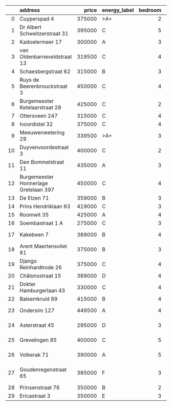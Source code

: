 |    | address                               |   price | energy_label   |   bedroom | city                   |   house_age |   house_id |
|---:|:--------------------------------------|--------:|:---------------|----------:|:-----------------------|------------:|-----------:|
|  0 | Cuyperspad 4                          |  375000 | >A+            |         2 | nootdorp               |          21 |   43489041 |
|  1 | Dr Albert Schweitzerstraat 31         |  395000 | C              |         5 | bergambacht            |          52 |   43481748 |
|  2 | Kadoelermeer 17                       |  300000 | A              |         3 | rotterdam              |          38 |   43480430 |
|  3 | van Oldenbarneveldstraat 13           |  319500 | C              |         4 | nieuw-beijerland       |          56 |   43481306 |
|  4 | Schaesbergstraat 62                   |  315000 | B              |         3 | rotterdam              |          37 |   43480704 |
|  5 | Ruys de Beerenbrouckstraat 3          |  450000 | C              |         4 | naaldwijk              |          38 |   43481263 |
|  6 | Burgemeester Ketelaarstraat 28        |  425000 | C              |         2 | warmond                |          89 |   43480741 |
|  7 | Ottersveen 247                        |  315000 | C              |         4 | spijkenisse            |          51 |   43481345 |
|  8 | Ivoordistel 32                        |  375000 | C              |         4 | rotterdam              |          51 |   43482527 |
|  9 | Meeuwenwetering 29                    |  339500 | >A+            |         3 | hoogvliet-rotterdam    |          70 |   43480391 |
| 10 | Duyvenvoordestraat 3                  |  400000 | C              |         2 | monster                |          54 |   43483855 |
| 11 | Den Bommelstraat 11                   |  435000 | A              |         3 | zoetermeer             |          22 |   43488306 |
| 12 | Burgemeester Honnerlage Gretelaan 397 |  450000 | C              |         4 | schiedam               |          35 |   43481836 |
| 13 | De Elzen 71                           |  359000 | B              |         3 | lekkerkerk             |          43 |   43482776 |
| 14 | Prins Hendriklaan 63                  |  419000 | C              |         3 | vlaardingen            |          86 |   43481187 |
| 15 | Roomwit 35                            |  425000 | A              |         4 | zoetermeer             |          35 |   43480307 |
| 16 | Soembastraat 1 A                      |  275000 | C              |         3 | dordrecht              |          84 |   43483977 |
| 17 | Kakebeen 7                            |  389000 | B              |         4 | krimpen-aan-de-lek     |          41 |   43489564 |
| 18 | Arent Maertensvliet 81                |  375000 | B              |         3 | barendrecht            |          37 |   43480290 |
| 19 | Django Reinhardtrode 26               |  375000 | C              |         4 | zoetermeer             |          45 |   43480355 |
| 20 | Châlonsstraat 15                      |  389000 | D              |         4 | rotterdam              |          95 |   43489180 |
| 21 | Dokter Hamburgerlaan 43               |  330000 | C              |         4 | boskoop                |          57 |   43480924 |
| 22 | Balsemkruid 89                        |  415000 | B              |         4 | rotterdam              |          59 |   43489088 |
| 23 | Ondersim 127                          |  449500 | A              |         4 | hoogvliet-rotterdam    |          19 |   43481133 |
| 24 | Asterstraat 45                        |  295000 | D              |         3 | oud-beijerland         |          61 |   43489902 |
| 25 | Grevelingen 85                        |  400000 | C              |         5 | alphen-aan-den-rijn    |          53 |   43489286 |
| 26 | Volkerak 71                           |  390000 | A              |         5 | alphen-aan-den-rijn    |          53 |   43482401 |
| 27 | Goudenregenstraat 65                  |  385000 | F              |         3 | capelle-aan-den-ijssel |          90 |   43482386 |
| 28 | Prinsenstraat 76                      |  350000 | B              |         2 | bodegraven             |          98 |   43489181 |
| 29 | Ericastraat 3                         |  350000 | E              |         3 | monster                |          62 |   43482083 |